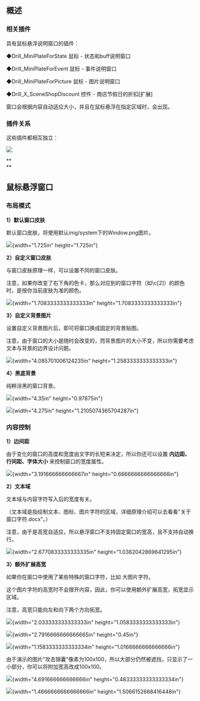 ## 概述

### 相关插件

具有鼠标悬浮说明窗口的插件：

◆Drill_MiniPlateForState 鼠标 - 状态和buff说明窗口

◆Drill_MiniPlateForEvent 鼠标 - 事件说明窗口

◆Drill_MiniPlateForPicture 鼠标 - 图片说明窗口

◆Drill_X\_SceneShopDiscount 控件 - 商店节假日的折扣\[扩展\]

窗口会根据内容自动适应大小，并且在鼠标悬浮在指定区域时，会出现。

### 插件关系

这些插件都相互独立：

![](./MediaFolder/media/image2.emf)

**\
**

## 鼠标悬浮窗口

### 布局模式

**1）默认窗口皮肤**

默认窗口皮肤，将使用默认img/system下的Window.png图片。

![](./MediaFolder/media/image3.png){width="1.725in" height="1.725in"}

**2）自定义窗口皮肤**

与窗口皮肤原理一样，可以设置不同的窗口皮肤。

注意，如果你改变了右下角的色卡，那么对应到的窗口字符（如\\c\[2\]）的颜色时，是按你当前皮肤为准的颜色。

![](./MediaFolder/media/image4.png){width="1.7083333333333333in"
height="1.7083333333333333in"}

**3）自定义背景图片**

设置自定义背景图片后，即可将窗口换成固定的背景贴图。

注意，由于窗口的大小是随时会改变的，而背景图片的大小不变，所以你需要考虑文本与背景的边界设计问题。

![](./MediaFolder/media/image5.png){width="4.085701006124235in"
height="1.2583333333333333in"}

**4）黑底背景**

纯粹涂黑的窗口背景。

![](./MediaFolder/media/image6.png){width="4.35in" height="0.97875in"}

![](./MediaFolder/media/image7.png){width="4.275in"
height="1.2105074365704287in"}

### 内容控制

**1）边间距**

由于变化的窗口的高度和宽度由文字的长短来决定，所以你还可以设置
**内边距、行间距、字体大小** 来控制窗口的宽度属性。

![](./MediaFolder/media/image8.png){width="3.191666666666667in"
height="0.6666666666666666in"}

**2）文本域**

文本域与内容字符写入后的宽度有关。

（文本域是指绘制文本、图标、图片字符的区域，详细原理介绍可以去看看"关于窗口字符.docx"。）

注意，由于是高宽自适应，所以悬浮窗口不支持固定窗口的宽高，且不支持自动换行。

![](./MediaFolder/media/image9.png){width="2.6770833333333335in"
height="1.0382042869641295in"}

**3）额外扩展高宽**

如果你在窗口中使用了某些特殊的窗口字符，比如 大图片字符。

这个图片字符的高宽时不会撑开内容，因此，你可以使用额外扩展高宽，拓宽显示区域。

注意，高宽只能向左和向下两个方向拓宽。

![](./MediaFolder/media/image10.png){width="2.033333333333333in"
height="1.0583333333333333in"}

![](./MediaFolder/media/image11.png){width="2.7916666666666665in"
height="0.45in"}

![](./MediaFolder/media/image12.png){width="1.1583333333333334in"
height="1.0166666666666666in"}

由于演示的图片"攻击锦囊"像素为100x100，所以大部分仍然被遮挡，只显示了一小部分，你可以将附加宽高改成100x100。

![](./MediaFolder/media/image13.png){width="4.691666666666666in"
height="0.48333333333333334in"}

![](./MediaFolder/media/image14.png){width="1.4666666666666666in"
height="1.5066152668416448in"}
